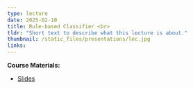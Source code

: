 ```yaml
---
type: lecture
date: 2025-02-10
title: Rule-based Classifier <br> 
tldr: "Short text to describe what this lecture is about."
thumbnail: /static_files/presentations/lec.jpg
links: 
---
```

**Course Materials:**
- [Slides](https://ml-graph.github.io/winter-2025/static_files/presentations/slides/Rule-basedClassifier.pdf)
